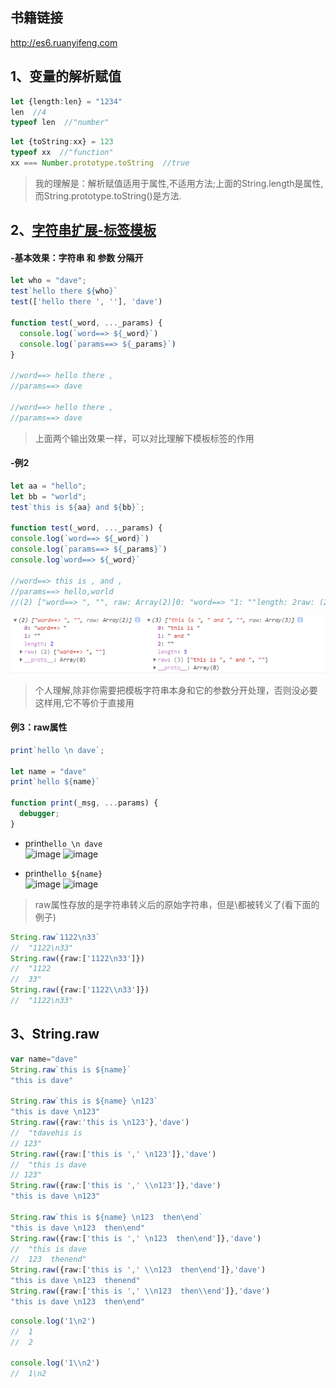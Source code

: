 ## 书籍链接
http://es6.ruanyifeng.com


## 1、变量的解析赋值
```ts
let {length:len} = "1234"
len  //4
typeof len  //"number"
```

```ts
let {toString:xx} = 123
typeof xx  //"function"
xx === Number.prototype.toString  //true
```

> 我的理解是：解析赋值适用于属性,不适用方法;上面的String.length是属性,而String.prototype.toString()是方法.

## 2、[字符串扩展-标签模板](http://es6.ruanyifeng.com/#docs/string#%E6%A0%87%E7%AD%BE%E6%A8%A1%E6%9D%BF)

#### -基本效果：字符串 和 参数 分隔开
```ts
let who = "dave";
test`hello there ${who}`
test(['hello there ', ''], 'dave')

function test(_word, ..._params) {
  console.log(`word==> ${_word}`)
  console.log(`params==> ${_params}`)
}

//word==> hello there ,
//params==> dave

//word==> hello there ,
//params==> dave
```
> 上面两个输出效果一样，可以对比理解下模板标签的作用

#### -例2
```ts
let aa = "hello";
let bb = "world";
test`this is ${aa} and ${bb}`;

function test(_word, ..._params) {
console.log(`word==> ${_word}`)
console.log(`params==> ${_params}`)
console.log`word==> ${_word}`

//word==> this is , and ,
//params==> hello,world
//(2) ["word==> ", "", raw: Array(2)]0: "word==> "1: ""length: 2raw: (2) ["word==> ", ""]__proto__: Array(0) (3) ["this is ", " and ", "", raw: Array(3)]
```
![](./assets/es001.png)

> 个人理解,除非你需要把模板字符串本身和它的参数分开处理，否则没必要这样用,它不等价于直接用

#### 例3：raw属性
```ts
print`hello \n dave`;

let name = "dave"
print`hello ${name}`

function print(_msg, ...params) {
  debugger;
}
```
- print`hello \n dave`  
![image](https://user-images.githubusercontent.com/16630659/50410487-36aade00-0834-11e9-8679-da40dae9994a.png)
![image](https://user-images.githubusercontent.com/16630659/50410505-5215e900-0834-11e9-86ad-b9888b1f24ea.png)

- print`hello ${name}`  
![image](https://user-images.githubusercontent.com/16630659/50410552-b2a52600-0834-11e9-89c7-af8e3940061c.png)
![image](https://user-images.githubusercontent.com/16630659/50410554-b638ad00-0834-11e9-8486-a0b0a6e78d43.png)

> raw属性存放的是字符串转义后的原始字符串，但是\都被转义了(看下面的例子)

```ts
String.raw`1122\n33`
//  "1122\n33"
String.raw({raw:['1122\n33']})
//  "1122
//  33"
String.raw({raw:['1122\\n33']})
//  "1122\n33"  
```

## 3、String.raw
```ts
var name="dave"
String.raw`this is ${name}`
"this is dave"

String.raw`this is ${name} \n123`
"this is dave \n123"
String.raw({raw:'this is \n123'},'dave')
//  "tdavehis is 
// 123"
String.raw({raw:['this is ',' \n123']},'dave')
//  "this is dave 
// 123"
String.raw({raw:['this is ',' \\n123']},'dave')
"this is dave \n123"

String.raw`this is ${name} \n123  then\end`
"this is dave \n123  then\end"
String.raw({raw:['this is ',' \n123  then\end']},'dave')
//  "this is dave 
//  123  thenend"
String.raw({raw:['this is ',' \\n123  then\end']},'dave')
"this is dave \n123  thenend"
String.raw({raw:['this is ',' \\n123  then\\end']},'dave')
"this is dave \n123  then\end"
```

```ts
console.log('1\n2')
//  1
//  2

console.log('1\\n2')
//  1\n2
```
